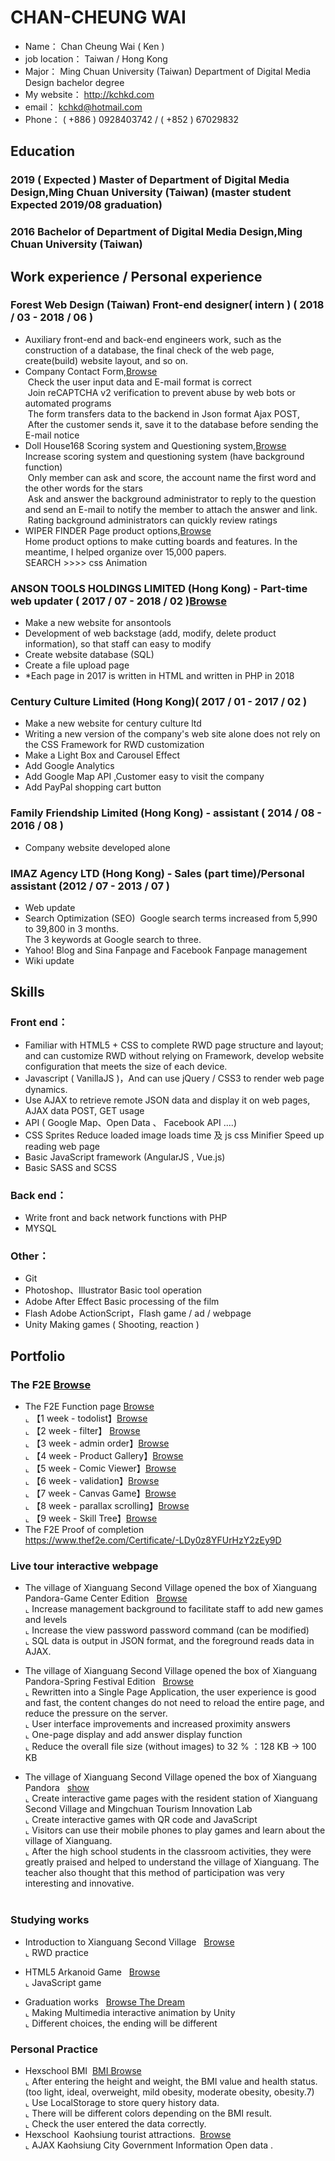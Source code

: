 #  CHAN-CHEUNG WAI 

* Name： Chan Cheung Wai ( Ken )
* job location： Taiwan / Hong Kong
* Major： Ming Chuan University (Taiwan) Department of Digital Media Design bachelor degree <br>
* My website： http://kchkd.com
* email： kchkd@hotmail.com
* Phone： ( +886 ) 0928403742 / ( +852 ) 67029832

## Education

### 2019 ( Expected ) Master of Department of Digital Media Design,Ming Chuan University (Taiwan)   (master student Expected 2019/08 graduation)
### 2016 Bachelor of Department of Digital Media Design,Ming Chuan University (Taiwan)

## Work experience / Personal experience
### Forest Web Design (Taiwan)  Front-end designer( intern )  ( 2018 / 03 - 2018 / 06 ) 
* Auxiliary front-end and back-end engineers work, such as the construction of a database, the final check of the web page, create(build) website layout, and so on.
* Company Contact Form,<a href="https://www.forestwebs.com.tw/contact.php" target="_blank">Browse</a><br>
  Check the user input data and E-mail format is correct<br>
  Join reCAPTCHA v2 verification to prevent abuse by web bots or automated programs<br>
  The form transfers data to the backend in Json format Ajax POST,<br>
  After the customer sends it, save it to the database before sending the E-mail notice<br>
* Doll House168 Scoring system and Questioning system,<a href="http://www.isex.tw/product_in.php?id=91" target="_blank">Browse</a><br>
  Increase scoring system and questioning system (have background function)<br>
  Only member can ask and score, the account name the first word and the other words for the stars<br>
  Ask and answer the background administrator to reply to the question and send an E-mail to notify the member to attach the answer and   link.<br>
  Rating background administrators can quickly review ratings<br>
* WIPER FINDER Page product options,<a href="http://us.wiperfindersystem.com/ " target="_blank">Browse</a><br>
  Home product options to make cutting boards and features.
  In the meantime, I helped organize over 15,000 papers.<br>
  SEARCH >>>> css Animation<br>
  

### ANSON TOOLS HOLDINGS LIMITED (Hong Kong) - Part-time web updater ( 2017 / 07 - 2018 / 02 )<a href="http://kchkd.com/anson/php" target="_blank">Browse</a>
* Make a new website for ansontools 
* Development of web backstage (add, modify, delete product information), so that staff can easy to modify
* Create website database (SQL)
* Create a file upload page
*  *Each page in 2017 is written in HTML and written in PHP in 2018

### Century Culture Limited (Hong Kong)( 2017 / 01 - 2017 / 02 )
* Make a new website for century culture ltd
* Writing a new version of the company's web site alone does not rely on the CSS Framework for RWD customization
* Make a Light Box and Carousel Effect
* Add Google Analytics 
* Add Google Map API ,Customer easy to visit the company
* Add PayPal shopping cart button

### Family Friendship Limited (Hong Kong)  - assistant ( 2014 / 08 - 2016 / 08 )
* Company website developed alone

###  IMAZ Agency LTD (Hong Kong) - Sales (part time)/Personal assistant (2012 / 07 - 2013 / 07 )
* Web update
* Search Optimization (SEO)
  Google search terms increased from 5,990 to 39,800 in 3 months.<br>
  The 3 keywords at Google search to three.
* Yahoo! Blog and Sina Fanpage and Facebook Fanpage management
* Wiki update

## Skills

### Front end：
* Familiar with HTML5 + CSS to complete RWD page structure and layout; and can customize RWD without relying on Framework, develop website configuration that meets the size of each device.
* Javascript ( VanillaJS )，And can use jQuery / CSS3 to render web page dynamics.
* Use AJAX to retrieve remote JSON data and display it on web pages, AJAX data POST, GET usage
* API ( Google Map、Open Data 、 Facebook API ....) 
* CSS Sprites Reduce loaded image loads time 及  js css Minifier Speed up reading web page 
* Basic JavaScript framework (AngularJS , Vue.js)
* Basic SASS and SCSS
### Back end：
* Write front and back network functions with PHP
* MYSQL
### Other：
* Git
* Photoshop、Illustrator Basic tool operation
* Adobe After Effect Basic processing of the film
* Flash Adobe ActionScript，Flash game / ad / webpage
* Unity Making games ( Shooting, reaction )

## Portfolio
  
### The F2E <a href="https://github.com/hexschool/TheF2E" target="_blank">Browse</a><BR>
- The F2E Function page <a href="http://www.kchkd.com/hexschool/" target="_blank">Browse</a><BR>
  ⌞ 【1 week - todolist】<a href="http://www.kchkd.com/hexschool/no1.todolist/" target="_blank">Browse</a><BR>
  ⌞ 【2 week - filter】  <a href="http://www.kchkd.com/hexschool/no2.filter/" target="_blank">Browse</a><BR>
  ⌞ 【3 week - admin order】<a href="http://www.kchkd.com/hexschool/no3.adminorder/" target="_blank">Browse</a><BR>
  ⌞ 【4 week - Product Gallery】<a href="http://www.kchkd.com/hexschool/no4.product-gallery/" target="_blank">Browse</a><BR>
  ⌞ 【5 week - Comic Viewer】<a href="http://www.kchkd.com/hexschool/no5.comic-viewer/" target="_blank">Browse</a><BR>
  ⌞ 【6 week - validation】<a href="http://www.kchkd.com/hexschool/no6.validation/" target="_blank">Browse</a><BR>
  ⌞ 【7 week - Canvas Game】<a href="http://www.kchkd.com/hexschool/no7.canvas-game/" target="_blank">Browse</a><BR>
  ⌞ 【8 week - parallax scrolling】<a href="http://www.kchkd.com/hexschool/no8.parallax-scrolling/" target="_blank">Browse</a><BR>
  ⌞ 【9 week - Skill Tree】<a href="http://www.kchkd.com/hexschool/no9.skill-tree/" target="_blank">Browse</a><BR>
- The F2E Proof of completion<br>
  <a href="https://www.thef2e.com/Certificate/-LDy0z8YFUrHzY2zEy9D" target="_blank">https://www.thef2e.com/Certificate/-LDy0z8YFUrHzY2zEy9D</a>
  
### Live tour interactive webpage
- The village of Xianguang Second Village opened the box of Xianguang Pandora-Game Center Edition &nbsp; <a href="http://www.kchkd.com/s2/gamecenter/index.php?version=s1" target="_blank">Browse</a><BR>
  ⌞ Increase management background to facilitate staff to add new games and levels<BR>
  ⌞ Increase the view password password command (can be modified)<BR>
  ⌞ SQL data is output in JSON format, and the foreground reads data in AJAX.<BR>
 
- The village of Xianguang Second Village opened the box of Xianguang Pandora-Spring Festival Edition &nbsp; <a href="http://kchkd.com/s2/game2/" target="_blank">Browse</a><BR>
  ⌞ Rewritten into a Single Page Application, the user experience is good and fast, the content changes do not need to reload the entire page, and reduce the pressure on the server.<BR>
  ⌞ User interface improvements and increased proximity answers<BR>
  ⌞ One-page display and add answer display function<BR>
  ⌞ Reduce the overall file size (without images) to 32 % ：128 KB -> 100 KB <BR>
 
- The village of Xianguang Second Village opened the box of Xianguang Pandora &nbsp; <a href="http://kchkd.com/s2/game/" target="_blank">show</a><BR>
  ⌞ Create interactive game pages with the resident station of Xianguang Second Village and Mingchuan Tourism Innovation Lab<BR>
  ⌞ Create interactive games with QR code and JavaScript<BR>
  ⌞ Visitors can use their mobile phones to play games and learn about the village of Xianguang.<BR>
  ⌞ After the high school students in the classroom activities, they were greatly praised and helped to understand the village of Xianguang. The teacher also thought that this method of participation was very interesting and innovative.<br>
  
### Studying works
- Introduction to Xianguang Second Village &nbsp; <a href="http://kchkd.com/sianguang2ndvillage" target="_blank">Browse</a><BR>
  ⌞ RWD practice<BR>
  
- HTML5 Arkanoid Game &nbsp; <a href="http://kchkd.com/html5game" target="_blank">Browse</a><BR>
  ⌞ JavaScript game<BR>

- Graduation works &nbsp; <a href="http://kchkd.com/TheDream" target="_blank">Browse The Dream </a><BR>
  ⌞ Making Multimedia interactive animation by Unity <BR>
  ⌞ Different choices, the ending will be different<BR>

  
### Personal Practice
- Hexschool BMI  <a href="http://kchkd.com/bmi/2.0" target="_blank">BMI Browse</a><BR>
  ⌞ After entering the height and weight, the BMI value and health status.(too light, ideal, overweight, mild obesity, moderate obesity, obesity.7)<BR>
  ⌞ Use LocalStorage to store query history data.<BR>
  ⌞ There will be different colors depending on the BMI result.<br>
  ⌞ Check  the user entered the data correctly.<br>
- Hexschool  Kaohsiung tourist attractions.  <a href="http://www.kchkd.com/kaohsiung-travel/" target="_blank">Browse</a><BR>
  ⌞ AJAX Kaohsiung City Government Information Open data .




